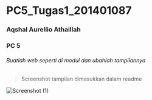 # PC5_Tugas1_201401087
### Aqshal Aurellio Athaillah
### PC 5


###### Buatlah web seperti di modul dan ubahlah tampilannya 
> Screenshot tampilan dimasukkan dalam readme

![Screenshot (1)](https://user-images.githubusercontent.com/70426242/194764894-4b2c9af1-fd3a-4483-ab26-4b276311bcdd.png)
